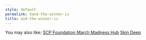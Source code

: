 ```yaml
---
style: default
permalink: Xand-the-winner-is
title: and-the-winner-is
---
```

You may also like:
[SCP Foundation March Madness Hub](http://scp-wiki.net/scpfmmdbc-hub)
[Skin Deep](http://scp-wiki.net/skin-deep)